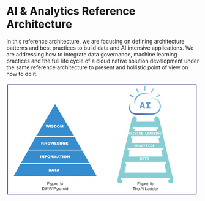 # AI & Analytics Reference Architecture

In this reference architecture, we are focusing on defining architecture patterns and best practices to build data and AI intensive applications. We are addressing how to integrate data governance, machine learning practices and the full life cycle of a cloud native solution development under the same reference architecture to present and hollistic point of view on how to do it.


![](data-dikw-ai.png)
